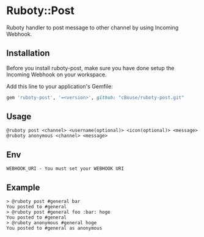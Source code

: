 # Ruboty::Post

Ruboty handler to post message to other channel by using Incoming Webhook.

## Installation

Before you install ruboty-post, make sure you have done setup the Incoming Webhook on your workspace.

Add this line to your application's Gemfile:

```ruby
gem 'ruboty-post', '=<version>', github: "cBouse/ruboty-post.git"
```

## Usage

```
@ruboty post <channel> <username(optional)> <icon(optional)> <message>
@ruboty anonymous <channel> <message>
```

## Env

```
WEBHOOK_URI - You must set your WEBHOOK URI
```

## Example

```
> @ruboty post #general bar
You posted to #general
> @ruboty post #general foo :bar: hoge
You posted to #general
> @ruboty anonymous #general hoge
You posted to #general as anonymous
```
